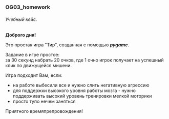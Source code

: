 ### OG03_homework

###### _Учебный кейс_.

__Доброго дня!__

Это простая игра "Тир", созданная с помощью ***pygame***.<br/>


Задание в игре простое: <br/>
за 30 секунд набрать 20 очков, где 1 очно игрок получает на успешный клик по движущейся мишени. 

Игра подходит Вам, если:
- на работе выбесили все и нужно слить негативную агрессию
- для поддержки высокого уровня работы мозга - нужно поддерживать высокий уровень тренировки мелкой моторики
- просто тупо нечем заняться


Приятного времяпрепровождения!

